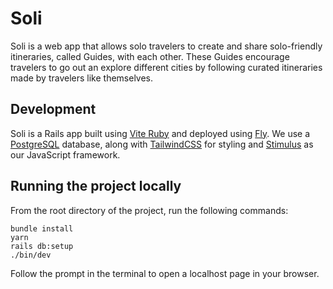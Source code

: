 # Soli

Soli is a web app that allows solo travelers to create and share solo-friendly itineraries, called Guides, with each other. These Guides encourage travelers to go out an explore different cities by following curated itineraries made by travelers like themselves.

## Development

Soli is a Rails app built using [Vite Ruby](https://vite-ruby.netlify.app/) and deployed using [Fly](https://fly.io/). We use a [PostgreSQL](https://www.postgresql.org/) database, along with [TailwindCSS](https://tailwindcss.com/) for styling and [Stimulus](https://stimulus.hotwired.dev/) as our JavaScript framework.

## Running the project locally

From the root directory of the project, run the following commands:

```
bundle install
yarn
rails db:setup
./bin/dev
```

Follow the prompt in the terminal to open a localhost page in your browser.
